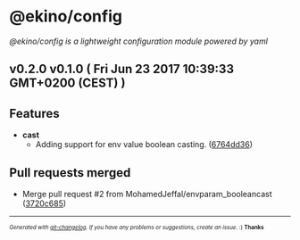 # @ekino/config

_@ekino/config is a lightweight configuration module powered by yaml_

## v0.2.0 v0.1.0 ( Fri Jun 23 2017 10:39:33 GMT+0200 (CEST) )


## Features

  - **cast**
    - Adding support for env value boolean casting.
  ([6764dd36](git@github.com:ekino/node-config/commit/6764dd36d655ac7ef8f0196f61358117236dac97))




## Pull requests merged
  - Merge pull request #2 from MohamedJeffal/envparam_booleancast
  ([3720c685](git@github.com:ekino/node-config/commit/3720c685210150914f3a9e7b966d8cf87ef3ca3e))





---
<sub><sup>*Generated with [git-changelog](https://github.com/rafinskipg/git-changelog). If you have any problems or suggestions, create an issue.* :) **Thanks** </sub></sup>
